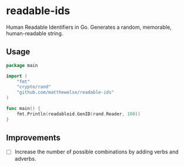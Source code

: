 # readable-ids

Human Readable Identifiers in Go. Generates a random, memorable, human-readable string.

## Usage

```go
package main

import (
    "fmt"
    "crypto/rand"
    "github.com/matthewelse/readable-ids"
)

func main() {
    fmt.Println(readableid.GenID(rand.Reader, 100))
}
```

## Improvements

- [ ] Increase the number of possible combinations by adding verbs and adverbs.


